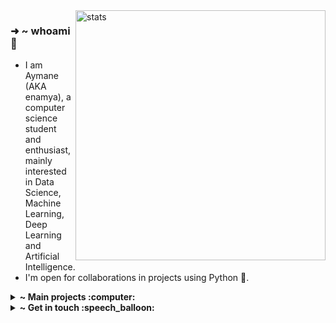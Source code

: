 <img alt="stats" align='right' src="https://github-readme-stats.vercel.app/api?username=Aymane11&show_icons=true&theme=dark&hide_border=true" width="400">

<div align='left'>

### ➜ ~ **whoami** :wave:

-   I am Aymane (AKA enamya), a computer science student and enthusiast, mainly interested in Data Science, Machine Learning, Deep Learning and Artificial Intelligence.
-   I'm open for collaborations in projects using Python 🐍.

</div>


<details>
<summary><b>~ Main projects :computer:</b></summary><br>
<div>
<a href="https://github.com/Aymane11/SmartDoor">
<img alt="SmartDoor" src="https://github-readme-stats.vercel.app/api/pin/?username=Aymane11&repo=SmartDoor&&theme=dark&hide_border=true">
</a>

<a href="https://github.com/Aymane11/weather">
<img alt="weather "src="https://github-readme-stats.vercel.app/api/pin/?username=Aymane11&repo=weather&&theme=dark&hide_border=true">
</a>

<a href="https://github.com/Aymane11/spam-detector">
<img alt="spam-detector "src="https://github-readme-stats.vercel.app/api/pin/?username=Aymane11&repo=spam-detector&&theme=dark&hide_border=true">
</a>

<a href="https://github.com/Aymane11/handwriting-recognition">
<img alt="handwriting-recognition" src="https://github-readme-stats.vercel.app/api/pin/?username=Aymane11&repo=handwriting-recognition&&theme=dark&hide_border=true">
</a>

<a href="https://github.com/Aymane11/url-shortener">
<img alt="url-shortener" src="https://github-readme-stats.vercel.app/api/pin/?username=Aymane11&repo=url-shortener&&theme=dark&hide_border=true">
</a>

<a href="https://github.com/Aymane11/spotify-manager">
<img alt="spotify-manager" src="https://github-readme-stats.vercel.app/api/pin/?username=Aymane11&repo=spotify-manager&&theme=dark&hide_border=true">
</a>

</div>

</details>


<details>
<summary><b>~ Get in touch :speech_balloon:</b></summary><br>

-   **[Portfolio](https://www.enamya.me/)**
-   **[Blog](https://aymane11.github.io/)**
-   **[Email](mailto:aymaneboumaaza@gmail.com)**
-   **[LinkedIn](https://www.linkedin.com/in/aymaneboumaaza/)**
-   **[Twitter](https://twitter.com/_Enamya/)**

</details>
